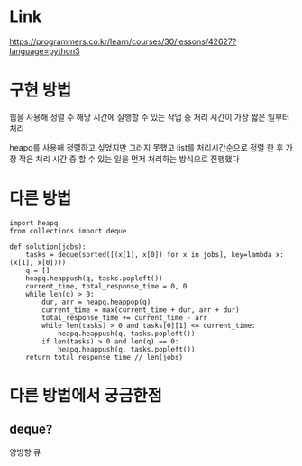# Link
https://programmers.co.kr/learn/courses/30/lessons/42627?language=python3

# 구현 방법
힙을 사용해 정렬 수 해당 시간에 실행할 수 있는 작업 중 처리 시간이 가장 짧은 일부터 처리

heapq를 사용해 정렬하고 싶었지만 그러지 못했고 list를 처리시간순으로 정렬 한 후 가장 작은 처리 시간 중 할 수 있는 일을 먼저 처리하는 방식으로 진행했다

# 다른 방법
    import heapq
    from collections import deque
    
    def solution(jobs):
        tasks = deque(sorted([(x[1], x[0]) for x in jobs], key=lambda x: (x[1], x[0])))
        q = []
        heapq.heappush(q, tasks.popleft())
        current_time, total_response_time = 0, 0
        while len(q) > 0:
            dur, arr = heapq.heappop(q)
            current_time = max(current_time + dur, arr + dur)
            total_response_time += current_time - arr
            while len(tasks) > 0 and tasks[0][1] <= current_time:
                heapq.heappush(q, tasks.popleft())
            if len(tasks) > 0 and len(q) == 0:
                heapq.heappush(q, tasks.popleft())
        return total_response_time // len(jobs)

# 다른 방법에서 궁금한점
## deque?
양방향 큐